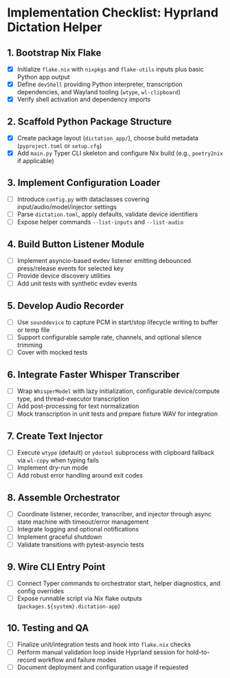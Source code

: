 # Implementation Checklist: Hyprland Dictation Helper

## 1. Bootstrap Nix Flake
- [x] Initialize `flake.nix` with `nixpkgs` and `flake-utils` inputs plus basic Python app output
- [x] Define `devShell` providing Python interpreter, transcription dependencies, and Wayland tooling (`wtype`, `wl-clipboard`)
- [x] Verify shell activation and dependency imports

## 2. Scaffold Python Package Structure
- [x] Create package layout (`dictation_app/`), choose build metadata (`pyproject.toml` or `setup.cfg`)
- [x] Add `main.py` Typer CLI skeleton and configure Nix build (e.g., `poetry2nix` if applicable)

## 3. Implement Configuration Loader
- [ ] Introduce `config.py` with dataclasses covering input/audio/model/injector settings
- [ ] Parse `dictation.toml`, apply defaults, validate device identifiers
- [ ] Expose helper commands `--list-inputs` and `--list-audio`

## 4. Build Button Listener Module
- [ ] Implement asyncio-based evdev listener emitting debounced press/release events for selected key
- [ ] Provide device discovery utilities
- [ ] Add unit tests with synthetic evdev events

## 5. Develop Audio Recorder
- [ ] Use `sounddevice` to capture PCM in start/stop lifecycle writing to buffer or temp file
- [ ] Support configurable sample rate, channels, and optional silence trimming
- [ ] Cover with mocked tests

## 6. Integrate Faster Whisper Transcriber
- [ ] Wrap `WhisperModel` with lazy initialization, configurable device/compute type, and thread-executor transcription
- [ ] Add post-processing for text normalization
- [ ] Mock transcription in unit tests and prepare fixture WAV for integration

## 7. Create Text Injector
- [ ] Execute `wtype` (default) or `ydotool` subprocess with clipboard fallback via `wl-copy` when typing fails
- [ ] Implement dry-run mode
- [ ] Add robust error handling around exit codes

## 8. Assemble Orchestrator
- [ ] Coordinate listener, recorder, transcriber, and injector through async state machine with timeout/error management
- [ ] Integrate logging and optional notifications
- [ ] Implement graceful shutdown
- [ ] Validate transitions with pytest-asyncio tests

## 9. Wire CLI Entry Point
- [ ] Connect Typer commands to orchestrator start, helper diagnostics, and config overrides
- [ ] Expose runnable script via Nix flake outputs (`packages.${system}.dictation-app`)

## 10. Testing and QA
- [ ] Finalize unit/integration tests and hook into `flake.nix` checks
- [ ] Perform manual validation loop inside Hyprland session for hold-to-record workflow and failure modes
- [ ] Document deployment and configuration usage if requested
